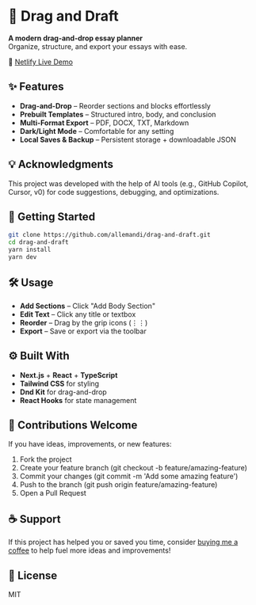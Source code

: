 # 🎤 Drag and Draft

**A modern drag-and-drop essay planner**  
Organize, structure, and export your essays with ease.

🚀 [Netlify Live Demo](https://drag-and-draft.netlify.app/)

## ✨ Features

- **Drag-and-Drop** – Reorder sections and blocks effortlessly
- **Prebuilt Templates** – Structured intro, body, and conclusion
- **Multi-Format Export** – PDF, DOCX, TXT, Markdown
- **Dark/Light Mode** – Comfortable for any setting
- **Local Saves & Backup** – Persistent storage + downloadable JSON

## 💡 Acknowledgments

This project was developed with the help of AI tools (e.g., GitHub Copilot, Cursor, v0) for code suggestions, debugging, and optimizations.

## 🚀 Getting Started

```bash
git clone https://github.com/allemandi/drag-and-draft.git
cd drag-and-draft
yarn install
yarn dev
```

## 🛠 Usage

- **Add Sections** – Click "Add Body Section"
- **Edit Text** – Click any title or textbox
- **Reorder** – Drag by the grip icons (⋮⋮)
- **Export** – Save or export via the toolbar

## ⚙️ Built With

- **Next.js** + **React** + **TypeScript**
- **Tailwind CSS** for styling
- **Dnd Kit** for drag-and-drop
- **React Hooks** for state management

## 🤝 Contributions Welcome
If you have ideas, improvements, or new features:

1. Fork the project
2. Create your feature branch (git checkout -b feature/amazing-feature)
3. Commit your changes (git commit -m 'Add some amazing feature')
4. Push to the branch (git push origin feature/amazing-feature)
5. Open a Pull Request

## ☕ Support
If this project has helped you or saved you time, consider [buying me a coffee](https://www.buymeacoffee.com/allemandi) to help fuel more ideas and improvements!

## 📄 License

MIT
